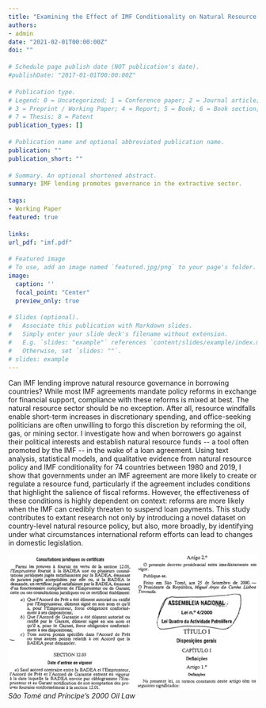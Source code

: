 ```yaml
---
title: "Examining the Effect of IMF Conditionality on Natural Resource Policy"
authors:
- admin
date: "2021-02-01T00:00:00Z"
doi: ""

# Schedule page publish date (NOT publication's date).
#publishDate: "2017-01-01T00:00:00Z"

# Publication type.
# Legend: 0 = Uncategorized; 1 = Conference paper; 2 = Journal article;
# 3 = Preprint / Working Paper; 4 = Report; 5 = Book; 6 = Book section;
# 7 = Thesis; 8 = Patent
publication_types: []

# Publication name and optional abbreviated publication name.
publication: ""
publication_short: ""

# Summary. An optional shortened abstract.
summary: IMF lending promotes governance in the extractive sector.

tags:
- Working Paper
featured: true

links:
url_pdf: "imf.pdf"

# Featured image
# To use, add an image named `featured.jpg/png` to your page's folder. 
image:
  caption: ''
  focal_point: "Center"
  preview_only: true

# Slides (optional).
#   Associate this publication with Markdown slides.
#   Simply enter your slide deck's filename without extension.
#   E.g. `slides: "example"` references `content/slides/example/index.md`.
#   Otherwise, set `slides: ""`.
# slides: example
---
```

Can IMF lending improve natural resource governance in borrowing countries? While most IMF agreements mandate policy reforms in exchange for financial support, compliance with these reforms is mixed at best. The natural resource sector should be no exception. After all, resource windfalls enable short-term increases in discretionary spending, and office-seeking politicians are often unwilling to forgo this discretion by reforming the oil, gas, or mining sector. I investigate how and when borrowers go against their political interests and establish natural resource funds -- a tool often promoted by the IMF -- in the wake of a loan agreement. Using text analysis, statistical models, and qualitative evidence from natural resource policy and IMF conditionality for 74 countries between 1980 and 2019, I show that governments under an IMF agreement are more likely to create or regulate a resource fund, particularly if the agreement includes conditions that highlight the salience of fiscal reforms. However, the effectiveness of these conditions is highly dependent on context: reforms are more likely when the IMF can credibly threaten to suspend loan payments. This study contributes to extant research not only by introducing a novel dataset on country-level natural resource policy, but also, more broadly, by identifying under what circumstances international reform efforts can lead to changes in domestic legislation.

![São Tomé and Príncipe’s 2000 Oil Law](featured.png)
*São Tomé and Príncipe’s 2000 Oil Law*